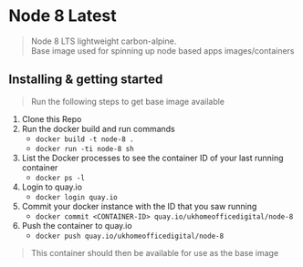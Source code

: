 # Node 8 Latest
> Node 8 LTS lightweight carbon-alpine. \
> Base image used for spinning up node based apps images/containers

## Installing & getting started

> Run the following steps to get base image available

1) Clone this Repo
2) Run the docker build and run commands
   * `docker build -t node-8 .`
   * `docker run -ti node-8 sh`
3) List the Docker processes to see the container ID of your last running container
   * `docker ps -l`
4) Login to quay.io
   * `docker login quay.io`
5) Commit your docker instance with the ID that you saw running
   * `docker commit <CONTAINER-ID> quay.io/ukhomeofficedigital/node-8`
6) Push the container to quay.io
   * `docker push quay.io/ukhomeofficedigital/node-8`

> This container should then be available for use as the base image
